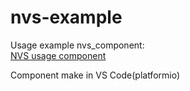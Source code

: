 # nvs-example
Usage example nvs_component:  
[NVS usage component](https://github.com/SergeyKupavtsev/nvs_component)   

Component make in VS Code(platformio)